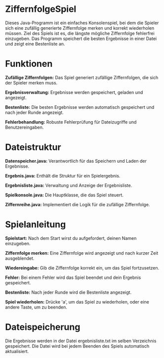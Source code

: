 # ZiffernfolgeSpiel

Dieses Java-Programm ist ein einfaches Konsolenspiel, bei dem die Spieler sich eine zufällig generierte Ziffernfolge merken und korrekt wiederholen müssen. Ziel des Spiels ist es, die längste mögliche Ziffernfolge fehlerfrei einzugeben. Das Programm speichert die besten Ergebnisse in einer Datei und zeigt eine Bestenliste an.

# Funktionen

**Zufällige Ziffernfolgen:** Das Spiel generiert zufällige Ziffernfolgen, die sich der Spieler merken muss.

**Ergebnisverwaltung:** Ergebnisse werden gespeichert, geladen und angezeigt.

**Bestenliste:** Die besten Ergebnisse werden automatisch gespeichert und nach jeder Runde angezeigt.

**Fehlerbehandlung:** Robuste Fehlerprüfung für Dateizugriffe und Benutzereingaben.

# Dateistruktur

**Datenspeicher.java:** Verantwortlich für das Speichern und Laden der Ergebnisse.

**Ergebnis.java:** Enthält die Struktur für ein Spielergebnis.

**Ergebnisliste.java:** Verwaltung und Anzeige der Ergebnisliste.

**Spielkonsole.java:** Die Hauptklasse, die das Spiel steuert.

**Ziffernreihe.java:** Implementiert die Logik für die zufällige Ziffernfolge.

# Spielanleitung

**Spielstart:** Nach dem Start wirst du aufgefordert, deinen Namen einzugeben.

**Ziffernfolge merken:** Eine Ziffernfolge wird angezeigt und nach kurzer Zeit ausgeblendet.

**Wiedereingabe:** Gib die Ziffernfolge korrekt ein, um das Spiel fortzusetzen.

**Fehler:** Bei einem Fehler wird das Spiel beendet und dein Ergebnis gespeichert.

**Bestenliste:** Nach jeder Runde wird die Bestenliste angezeigt.

**Spiel wiederholen:** Drücke 'a', um das Spiel zu wiederholen, oder eine andere Taste, um zu beenden.

# Dateispeicherung

Die Ergebnisse werden in der Datei ergebnisliste.txt im selben Verzeichnis gespeichert. Die Datei wird bei jedem Beenden des Spiels automatisch aktualisiert.
